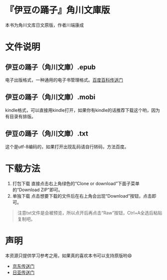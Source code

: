# 『伊豆の踊子』角川文庫版
本书为角川文库日文原版，作者川端康成
# 文件说明
## 伊豆の踊子（角川文庫）.epub
电子出版格式，一种通用的电子书管理格式。[百度百科传送门](http://baike.baidu.com/link?url=IfWTDYjp-c5Xcik5mrr16AugSm_mFhx1nEojL_joKuJmS0PGNB0kUba-Hwy3YACrZVLoJ5viPy-NaVYy7IPlj_)
## 伊豆の踊子（角川文庫）.mobi
kindle格式，可以直接用kindle打开，如果你有kindle的话推荐下载这个哟，因为有目录有排版。
## 伊豆の踊子（角川文庫）.txt
这个是utf-8编码的，如果打开出现乱码请自行转码，方法百度。
# 下载方法
1. 打包下载
直接点击右上角绿色的“Clone or download”下面子菜单的“Download ZIP”即可。
2. 单独下载
点击想要下载的文件后在右上角会出现“Download”按钮，点击即可。

> 注意txt文件是会被预览，所以点开后再点击“Raw”按钮，Ctrl+A全选后粘贴复制吧。

# 声明
本资源只提供学习参考之用，如果真的喜欢本书可以支持原版哟:smile:
- [京东传送门](http://search.jd.com/Search?keyword=%E4%BC%8A%E8%B1%86%E8%88%9E%E5%A5%B3&enc=utf-8&wq=%E4%BC%8A%E8%B1%86%E8%88%9E%E5%A5%B3&pvid=6qrm3rui.4a209s)
- [日亚传送门](https://www.amazon.co.jp/s/ref=nb_sb_noss_2?__mk_ja_JP=%E3%82%AB%E3%82%BF%E3%82%AB%E3%83%8A&url=search-alias%3Daps&field-keywords=%E4%BC%8A%E8%B1%86%E3%81%AE%E8%B8%8A%E5%AD%90)